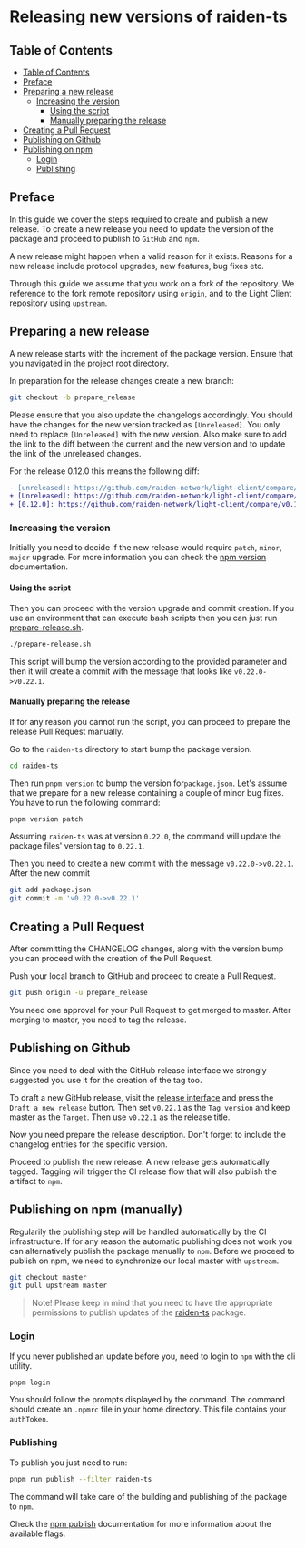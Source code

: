 # Releasing new versions of raiden-ts

## Table of Contents
- [Table of Contents](#table-of-contents)
- [Preface](#preface)
- [Preparing a new release](#preparing-a-new-release)
    * [Increasing the version](#increasing-the-version)
        - [Using the script](#using-the-script)
        - [Manually preparing the release](#manually-preparing-the-release)
- [Creating a Pull Request](#creating-a-pull-request)
- [Publishing on Github](#publishing-on-github)
- [Publishing on npm](#publishing-on-npm-manually)
    * [Login](#login)
    * [Publishing](#publishing)

## Preface
In this guide we cover the steps required to create and publish a new release. To create a new release you need to update the version of the package and proceed to publish to `GitHub` and `npm`.

A new release might happen when a valid reason for it exists. Reasons for a new release include protocol upgrades, new features, bug fixes etc.

Through this guide we assume that you work on a fork of the repository. We reference to the fork remote repository using `origin`, and to the Light Client repository using `upstream`.

## Preparing a new release
A new release starts with the increment of the package version. Ensure that you navigated in the project root directory.

In preparation for the release changes create a new branch:
```bash
git checkout -b prepare_release
```

Please ensure that you also update the changelogs accordingly. You should have the changes for the new version tracked as `[Unreleased]`. You only need to replace `[Unreleased]` with the new version. Also make sure to add the link to the diff between the current and the new version and to update the link of the unreleased changes.

For the release 0.12.0 this means the following diff:

```diff
- [unreleased]: https://github.com/raiden-network/light-client/compare/v0.11.0...HEAD
+ [Unreleased]: https://github.com/raiden-network/light-client/compare/v0.12.0...HEAD
+ [0.12.0]: https://github.com/raiden-network/light-client/compare/v0.11.1...v0.12.0
```

### Increasing the version
Initially you need to decide if the new release would require `patch`, `minor`, `major` upgrade. For more information you can check the [npm version](https://docs.npmjs.com/cli/version) documentation.

#### Using the script

Then you can proceed with the version upgrade and commit creation. If you use an environment that can execute bash scripts then you can just run [prepare-release.sh](https://github.com/raiden-network/light-client/blob/master/prepare-release.sh).

```bash
./prepare-release.sh
```

This script will bump the version according to the provided parameter and then it will create a commit with the message that looks like `v0.22.0->v0.22.1`.

#### Manually preparing the release
If for any reason you cannot run the script, you can proceed to prepare the release Pull Request manually.

Go to the `raiden-ts` directory to start bump the package version.

```bash
cd raiden-ts
```

Then run `pnpm version` to bump the version for`package.json`. Let's assume that we prepare for a new release containing a couple of minor bug fixes. You have to run the following command:

```bash
pnpm version patch
```

Assuming `raiden-ts` was at version `0.22.0`, the command will update the package files' version tag to `0.22.1`.


Then you need to create a new commit with the message `v0.22.0->v0.22.1`. After the new commit

```bash
git add package.json
git commit -m 'v0.22.0->v0.22.1'
```

## Creating a Pull Request
After committing the CHANGELOG changes, along with the version bump you can proceed with the creation of the Pull Request.

Push your local branch to GitHub and proceed to create a Pull Request.

```bash
git push origin -u prepare_release
```

You need one approval for your Pull Request to get merged to master. After merging to master, you need to tag the release.

## Publishing on Github
Since you need to deal with the GitHub release interface we strongly suggested you use it for the creation of the tag too.

To draft a new GitHub release, visit the [release interface](https://github.com/raiden-network/light-client/releases) and press the `Draft a new release` button. Then set `v0.22.1` as the `Tag version` and keep master as the `Target`. Then use `v0.22.1` as the release title.

Now you need prepare the release description. Don't forget to include the changelog entries for the specific version.

Proceed to publish the new release. A new release gets automatically tagged. Tagging will trigger the CI release flow that will also publish the artifact to `npm`.

## Publishing on npm (manually)
Regularily the publishing step will be handled automatically by the CI infrastructure. If for any reason the automatic publishing does not work you can alternatively publish the package manually to `npm`.
Before we proceed to publish on npm, we need to synchronize our local master with `upstream`.

```bash
git checkout master
git pull upstream master
```

> Note! Please keep in mind that you need to have the appropriate permissions to publish updates of the [raiden-ts](https://www.npmjs.com/package/raiden-ts) package.

### Login
If you never published an update before you, need to login to `npm` with the cli utility.

```bash
pnpm login
```

You should follow the prompts displayed by the command. The command should create an `.npmrc` file in your home directory. This file contains your `authToken`.

### Publishing
To publish you just need to run:

```bash
pnpm run publish --filter raiden-ts
```

The command will take care of the building and publishing of the package to `npm`.

Check the [npm publish](https://docs.npmjs.com/cli/publish) documentation for more information about the available flags.
